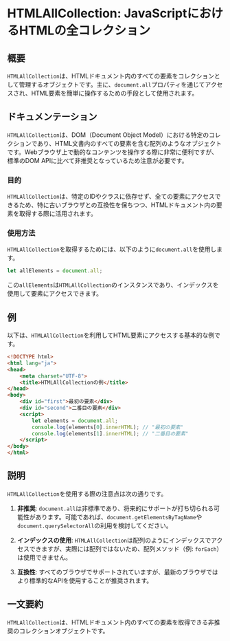 <!--
Meta Description: # HTMLAllCollection: JavaScriptにおけるHTMLの全コレクション ## 概要 `HTMLAllCollection`は、HTMLドキュメント内のすべての要素をコレクションとして管理するオブジェクトです。主に、`document.all`プロパティを通じてアクセスされ、H...
Meta Keywords: htmlallcollection, document, all, html, div
-->

# HTMLAllCollection: JavaScriptにおけるHTMLの全コレクション

## 概要
`HTMLAllCollection`は、HTMLドキュメント内のすべての要素をコレクションとして管理するオブジェクトです。主に、`document.all`プロパティを通じてアクセスされ、HTML要素を簡単に操作するための手段として使用されます。

## ドキュメンテーション
`HTMLAllCollection`は、DOM（Document Object Model）における特定のコレクションであり、HTML文書内のすべての要素を含む配列のようなオブジェクトです。Webブラウザ上で動的なコンテンツを操作する際に非常に便利ですが、標準のDOM APIに比べて非推奨となっているため注意が必要です。

### 目的
`HTMLAllCollection`は、特定のIDやクラスに依存せず、全ての要素にアクセスできるため、特に古いブラウザとの互換性を保ちつつ、HTMLドキュメント内の要素を取得する際に活用されます。

### 使用方法
`HTMLAllCollection`を取得するためには、以下のように`document.all`を使用します。

```javascript
let allElements = document.all;
```

この`allElements`は`HTMLAllCollection`のインスタンスであり、インデックスを使用して要素にアクセスできます。

## 例
以下は、`HTMLAllCollection`を利用してHTML要素にアクセスする基本的な例です。

```html
<!DOCTYPE html>
<html lang="ja">
<head>
    <meta charset="UTF-8">
    <title>HTMLAllCollectionの例</title>
</head>
<body>
    <div id="first">最初の要素</div>
    <div id="second">二番目の要素</div>
    <script>
        let elements = document.all;
        console.log(elements[0].innerHTML); // "最初の要素"
        console.log(elements[1].innerHTML); // "二番目の要素"
    </script>
</body>
</html>
```

## 説明
`HTMLAllCollection`を使用する際の注意点は次の通りです。

1. **非推奨**: `document.all`は非標準であり、将来的にサポートが打ち切られる可能性があります。可能であれば、`document.getElementsByTagName`や`document.querySelectorAll`の利用を検討してください。
  
2. **インデックスの使用**: `HTMLAllCollection`は配列のようにインデックスでアクセスできますが、実際には配列ではないため、配列メソッド（例: `forEach`）は使用できません。

3. **互換性**: すべてのブラウザでサポートされていますが、最新のブラウザではより標準的なAPIを使用することが推奨されます。

## 一文要約
`HTMLAllCollection`は、HTMLドキュメント内のすべての要素を取得できる非推奨のコレクションオブジェクトです。